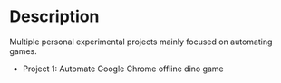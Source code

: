 # Description

Multiple personal experimental projects mainly focused on automating games.

- Project 1: Automate Google Chrome offline dino game

